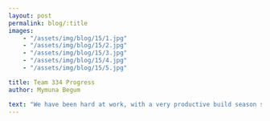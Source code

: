 ```yaml
---
layout: post
permalink: blog/:title
images:
    - "/assets/img/blog/15/1.jpg"
    - "/assets/img/blog/15/2.jpg"
    - "/assets/img/blog/15/3.jpg"
    - "/assets/img/blog/15/4.jpg"
    - "/assets/img/blog/15/5.jpg"

title: Team 334 Progress
author: Mymuna Begum

text: "We have been hard at work, with a very productive build season so far. We have completed the climbing mechanism and developed a working chassis. Now all that is left is the intake mechanism, gear placement, and shooting mechanism to complete the robot. We plan on meeting our goal of finishing a week in advance. The completion of our robot is just over the horizon, and the FIRST competition not very far behind."
---
```

